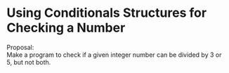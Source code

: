 # Using Conditionals Structures for Checking a Number

Proposal:   
Make a program to check if a given integer number can be divided by 3 or 5, but not both.
